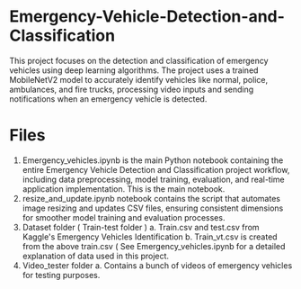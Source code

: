 # Emergency-Vehicle-Detection-and-Classification
This project focuses on the detection and classification of emergency vehicles using deep learning algorithms. 
The project uses a trained MobileNetV2 model to accurately identify vehicles like normal, police, ambulances, and fire trucks, processing video inputs and sending notifications when an emergency vehicle is detected.

# Files
  1. Emergency_vehicles.ipynb is the main Python notebook containing the entire Emergency Vehicle Detection and Classification project workflow, including data preprocessing, model  training, evaluation, and real-time application implementation. This is the main notebook. 
  2. resize_and_update.ipynb notebook contains the script that automates image resizing and updates CSV files, ensuring consistent dimensions for smoother model training and evaluation processes.
  3. Dataset folder ( Train-test folder )
     a. Train.csv and test.csv from Kaggle's Emergency Vehicles Identification
     b. Train_vt.csv is created from the above train.csv ( See Emergency_vehicles.ipynb for a detailed explanation of data used in this project.
  4. Video_tester folder
     a. Contains a bunch of videos of emergency vehicles for testing purposes. 
